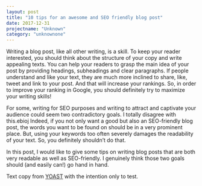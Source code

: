 ```yaml
---
layout: post
title: "10 tips for an awesome and SEO friendly blog post"
date: 2017-12-31
projectname: "Unknown"
category: "unknownone"
---
```


Writing a blog post, like all other writing, is a skill. To keep your reader interested, you should think about the structure of your copy and write appealing texts. You can help your readers to grasp the main idea of your post by providing headings, subheadings and clear paragraphs. If people understand and like your text, they are much more inclined to share, like, tweet and link to your post. And that will increase your rankings. So, in order to improve your ranking in Google, you should definitely try to maximize your writing skills!

For some, writing for SEO purposes and writing to attract and captivate your audience could seem two contradictory goals. I totally disagree with this.ebioj Indeed, if you not only want a good but also an SEO-friendly blog post, the words you want to be found on should be in a very prominent place. But, using your keywords too often severely damages the readability of your text. So, you definitely shouldn’t do that.

In this post, I would like to give some tips on writing blog posts that are both very readable as well as SEO-friendly. I genuinely think those two goals should (and easily can!) go hand in hand.

Text copy from [YOAST](https://yoast.com/seo-friendly-blog-post/) with the intention only to test.
